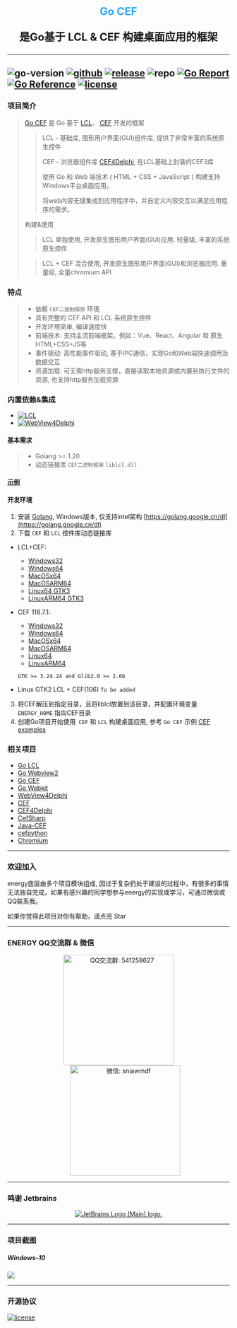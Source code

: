 <p align="center">
   <span style="color: #2ba9f1;font-size: 24px;font-weight: bold;">Go CEF</span>
</p>

<p align="center" style="font-size: 24px;">
    <strong>
        是Go基于 LCL & CEF 构建桌面应用的框架
    </strong>
</p>

---
![go-version](https://img.shields.io/github/go-mod/go-version/energye/cef?logo=git&logoColor=green)
[![github](https://img.shields.io/github/last-commit/energye/cef/main.svg?logo=github&logoColor=green&label=commit)](https://github.com/energye/cef)
[![release](https://img.shields.io/github/v/release/energye/cef?logo=git&logoColor=green)](https://github.com/energye/cef/releases)
![repo](https://img.shields.io/github/repo-size/energye/cef.svg?logo=github&logoColor=green&label=repo-size)
[![Go Report](https://goreportcard.com/badge/github.com/energye/cef)](https://goreportcard.com/report/github.com/energye/cef)
[![Go Reference](https://pkg.go.dev/badge/github.com/energye/cef)](https://pkg.go.dev/github.com/energye/cef)
[![license](https://img.shields.io/github/license/energye/cef.svg?logo=git&logoColor=red)](http://www.apache.org/licenses/LICENSE-2.0)
---

### 项目简介

> [Go CEF](https://github.com/energye/cef) 
> 是 Go 基于
> [LCL](https://www.lazarus-ide.org/)、
> [CEF](https://bitbucket.org/chromiumembedded/cef)
> 开发的框架
>
>> LCL - 基础库, 图形用户界面(GUI)组件库, 提供了非常丰富的系统原生控件
>>
>> CEF - 浏览器组件库 [CEF4Delphi](https://github.com/salvadordf/CEF4Delphi), 在LCL基础上封装的CEF3库
>> 
>> 使用 Go 和 Web 端技术 ( HTML + CSS + JavaScript ) 构建支持Windows平台桌面应用。
>>
>> 将web内容无缝集成到应用程序中，并自定义内容交互以满足应用程序的需求。
> 
> 构建&使用
> 
>> LCL 单独使用, 开发原生图形用户界面(GUI)应用. 轻量级, 丰富的系统原生控件
>
>> LCL + CEF 混合使用, 开发原生图形用户界面(GUI)和浏览器应用. 重量级, 全量chromium API



### 特点

> - 依赖 `CEF二进制框架` 环境
> - 具有完整的 CEF API 和 LCL 系统原生控件
> - 开发环境简单, 编译速度快
> - 前端技术: 支持主流前端框架。例如：Vue、React、Angular 和 原生HTML+CSS+JS等
> - 事件驱动: 高性能事件驱动, 基于IPC通信，实现Go和Web端快速调用及数据交互
> - 资源加载: 可无需http服务支撑，直接读取本地资源或内置到执行文件的资源, 也支持http服务加载资源

### 内置依赖&集成

- [![LCL](https://img.shields.io/badge/LCL-green)](https://github.com/energye/lcl)
- [![WebView4Delphi](https://img.shields.io/badge/Webview2%20-green)](https://github.com/salvadordf/WebView4Delphi)

#### 基本需求

> - Golang >= 1.20
> - 动态链接库 `CEF二进制框架` `liblcl.dll`

#### [示例](https://github.com/energye/examples/tree/main/cef)

#### 开发环境

1. 安装 [Golang](https://golang.google.cn/dl/), Windows版本, 仅支持intel架构 [https://golang.google.cn/dl](https://golang.google.cn/dl)
2. 下载 `CEF` 和 `LCL` 控件库动态链接库
- LCL+CEF:

  - [Windows32](https://sourceforge.net/projects/liblcl/files/v3.0.0/lcl_cef_binary_windows32.zip/download)
  - [Windows64](https://sourceforge.net/projects/liblcl/files/v3.0.0/lcl_cef_binary_windows64.zip/download)
  - [MacOSx64](https://sourceforge.net/projects/liblcl/files/v3.0.0/lcl_cef_binary_macosx64.zip/download)
  - [MacOSARM64](https://sourceforge.net/projects/liblcl/files/v3.0.0/lcl_cef_binary_macosarm64.zip/download)
  - [Linux64 GTK3](https://sourceforge.net/projects/liblcl/files/v3.0.0/lcl_cef_binary_linux64.zip/download)
  - [LinuxARM64 GTK3](https://sourceforge.net/projects/liblcl/files/v3.0.0/lcl_cef_binary_linuxarm64.zip/download)

- CEF 118.7.1:

  - [Windows32](https://cef-builds.spotifycdn.com/cef_binary_118.7.1%2Bg99817d2%2Bchromium-118.0.5993.119_windows32_client.tar.bz2)
  - [Windows64](https://cef-builds.spotifycdn.com/cef_binary_118.7.1%2Bg99817d2%2Bchromium-118.0.5993.119_windows64_client.tar.bz2)
  - [MacOSx64](https://cef-builds.spotifycdn.com/cef_binary_118.7.1%2Bg99817d2%2Bchromium-118.0.5993.119_macosx64_minimal.tar.bz2)
  - [MacOSARM64](https://cef-builds.spotifycdn.com/cef_binary_118.7.1%2Bg99817d2%2Bchromium-118.0.5993.119_macosarm64_minimal.tar.bz2)
  - [Linux64](https://cef-builds.spotifycdn.com/cef_binary_118.7.1%2Bg99817d2%2Bchromium-118.0.5993.119_linux64_minimal.tar.bz2)
  - [LinuxARM64](https://cef-builds.spotifycdn.com/cef_binary_118.7.1%2Bg99817d2%2Bchromium-118.0.5993.119_linuxarm64_minimal.tar.bz2)
  
  `GTK >= 3.24.24 and Glib2.0 >= 2.66`

- Linux GTK2 LCL + CEF(106)
`To be added`

3. 将CEF解压到指定目录，且将liblcl放置到该目录，并配置环境变量 `ENERGY_HOME` 指向CEF目录
4. 创建Go项目开始使用` CEF` 和 `LCL` 构建桌面应用, 参考 `Go CEF` 示例 [CEF examples](https://github.com/energye/examples/tree/main/cef)

### 相关项目
* [Go LCL](https://github.com/energye/lcl)
* [Go Webview2](https://github.com/energye/wv)
* [Go CEF](https://github.com/energye/cef)
* [Go Webkit](https://github.com/energye/wk)
* [WebView4Delphi](https://github.com/salvadordf/WebView4Delphi)
* [CEF](https://github.com/chromiumembedded/cef)
* [CEF4Delphi](https://github.com/salvadordf/CEF4Delphi)
* [CefSharp](https://github.com/cefsharp/CefSharp)
* [Java-CEF](https://bitbucket.org/chromiumembedded/java-cef)
* [cefpython](https://github.com/cztomczak/cefpython)
* [Chromium](https://chromium.googlesource.com/chromium/src/)

---

### 欢迎加入
energy底层由多个项目模块组成, 因过于复杂扔处于建设的过程中，有很多的事情无法独自完成，如果有感兴趣的同学想参与energy的实现或学习，可通过微信或QQ联系我。

如果你觉得此项目对你有帮助，请点亮 Star

---

### ENERGY QQ交流群 & 微信

<p align="center">
    <img src="https://assets.yanghy.cn/qq-group.jpg" width="250" title="QQ交流群: 541258627" alt="QQ交流群: 541258627">
    <img src="https://assets.yanghy.cn/we-chat.jpg" width="250" title="微信: sniawmdf" alt="微信: sniawmdf" style="margin-left: 30px;">
</p>

---

### 鸣谢 Jetbrains

<p align="center">
    <a href="https://www.jetbrains.com?from=energy">
        <img src="https://resources.jetbrains.com/storage/products/company/brand/logos/jb_beam.svg" alt="JetBrains Logo (Main) logo.">
    </a>
</p>

---

### 项目截图
##### Windows-10
<img src="https://assets.yanghy.cn/CEF-simple.png">

----

### 开源协议

[![license](https://img.shields.io/github/license/energye/cef.svg?logo=git&logoColor=green)](http://www.apache.org/licenses/LICENSE-2.0)
